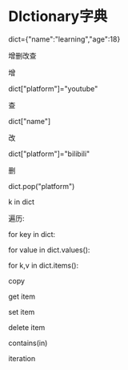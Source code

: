 # DIctionary字典

dict={"name":"learning","age":18}

增删改查



增

dict["platform"]="youtube"



查

dict["name"]



改

dict["platform"]="bilibili"





删

dict.pop("platform")



k in dict

遍历:

for key in dict:

for value in dict.values():



for k,v in dict.items():







copy

get item

set item

delete item

contains(in)

iteration

